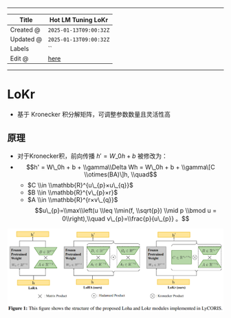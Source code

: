 -----

| Title     | Hot LM Tuning LoKr                                    |
| --------- | ----------------------------------------------------- |
| Created @ | `2025-01-13T09:00:32Z`                                |
| Updated @ | `2025-01-13T09:00:32Z`                                |
| Labels    | \`\`                                                  |
| Edit @    | [here](https://github.com/junxnone/aiwiki/issues/493) |

-----

# LoKr

  - 基于 Kronecker 积分解矩阵，可调整参数数量且灵活性高

## 原理

  - 对于Kronecker积，前向传播 $h' = W\_0h + b$ 被修改为：
  - $$h' = W\_0h + b + \\gamma\\Delta Wh = W\_0h + b + \\gamma\[C
    \\otimes(BA)\]h, \\quad$$
      - $C \\in \\mathbb{R}^{u\_{p}×u\_{q}}$
      - $B \\in \\mathbb{R}^{v\_{p}×r}$
      - $A \\in \\mathbb{R}^{r×v\_{q}}$ $$u\_{p}=\\max\\left(u \\leq
        \\min(f, \\sqrt{p}) \\mid p \\bmod u = 0\\right),\\quad
        v\_{p}=\\frac{p}{u\_{p}} 。$$

![image](media/1c4958c2defd66e6dd07ff37bd69388be609bfb9.png)
